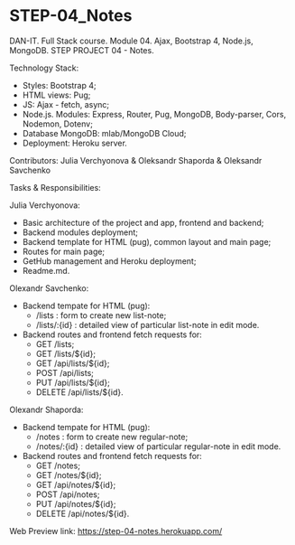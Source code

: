 # STEP-04_Notes
DAN-IT. Full Stack course. Module 04. Ajax, Bootstrap 4, Node.js, MongoDB. STEP PROJECT 04 - Notes. 


Technology Stack:
- Styles: Bootstrap 4;
- HTML views: Pug;
- JS: Ajax - fetch, async;
- Node.js. Modules: Express, Router, Pug, MongoDB, Body-parser, Cors, Nodemon, Dotenv; 
- Database MongoDB: mlab/MongoDB Cloud;
- Deployment: Heroku server.


Contributors:
Julia Verchyonova & Oleksandr Shaporda & Oleksandr Savchenko


Tasks & Responsibilities:


Julia Verchyonova:

- Basic architecture of the project and app, frontend and backend;
- Backend modules deployment;
- Backend template for HTML (pug), common layout and main page;
- Routes for main page;
- GetHub management and Heroku deployment;
- Readme.md.


Olexandr Savchenko:

- Backend tempate for HTML (pug):
  - /lists :        form to create new list-note;
  - /lists/:{id} :  detailed view of particular list-note in edit mode.
- Backend routes and frontend fetch requests for: 
  - GET /lists;
  - GET /lists/${id};
  - GET /api/lists/${id};
  - POST /api/lists;
  - PUT /api/lists/${id};
  - DELETE /api/lists/${id}.
  

Olexandr Shaporda:

- Backend tempate for HTML (pug):
  - /notes :        form to create new regular-note;
  - /notes/:{id} :  detailed view of particular regular-note in edit mode.
- Backend routes and frontend fetch requests for: 
  - GET /notes;
  - GET /notes/${id};
  - GET /api/notes/${id};
  - POST /api/notes;
  - PUT /api/notes/${id};
  - DELETE /api/notes/${id}.


Web Preview link: https://step-04-notes.herokuapp.com/

